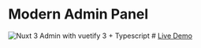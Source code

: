 # Modern Admin Panel
<img src="https://adminmart.com/wp-content/uploads/2023/02/modernize-free-vuetify-dashboard.png" alt="Nuxt 3 Admin with vuetify 3 + Typescript"/>
# <a href="#">Live Demo </a>
